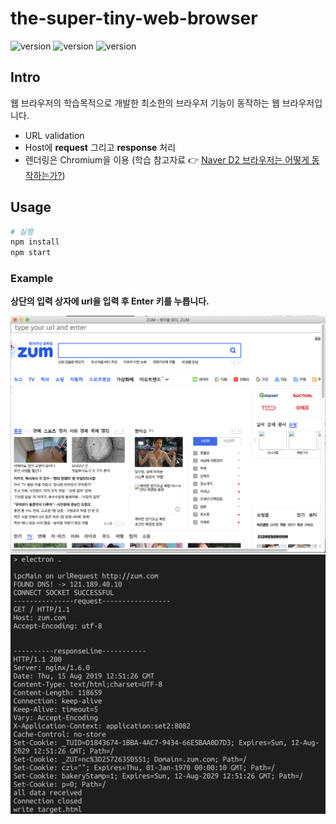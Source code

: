 # the-super-tiny-web-browser

![version](https://img.shields.io/badge/Electron-6.0.2-green.svg)
![version](https://img.shields.io/badge/Node-11.6.0-green.svg)
![version](https://img.shields.io/badge/npm-6.10.3-green.svg)

## Intro
웹 브라우저의 학습목적으로 개발한 최소한의 브라우저 기능이 동작하는 웹 브라우저입니다. 

- URL validation
- Host에 **request** 그리고 **response** 처리
- 렌더링은 Chromium을 이용 (학습 참고자료 👉 [Naver D2 브라우저는 어떻게 동작하는가?](https://d2.naver.com/helloworld/59361))

## Usage
```bash
# 실행
npm install
npm start
```

### Example

**상단의 입력 상자에 url을 입력 후 Enter 키를 누릅니다.**

![screenshot_2](https://github.com/doong-jo/the-super-tiny-web-browser/blob/master/screenshot_1.png?raw=true)
![screenshot_1](https://github.com/doong-jo/the-super-tiny-web-browser/blob/master/screenshot_2.png?raw=true)
